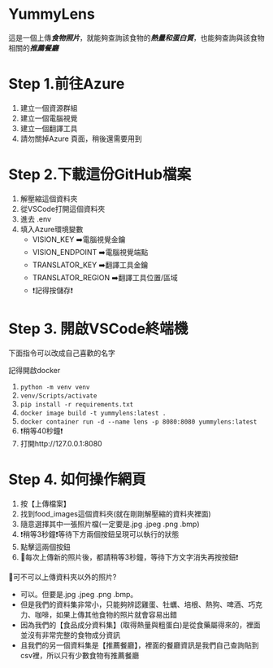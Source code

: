 # YummyLens
這是一個上傳***食物照片***，就能夠查詢該食物的***熱量和蛋白質***，也能夠查詢與該食物相關的***推薦餐廳***
# Step 1.前往Azure
1. 建立一個資源群組
2. 建立一個電腦視覺
3. 建立一個翻譯工具
4. 請勿關掉Azure 頁面，稍後還需要用到
# Step 2.下載這份GitHub檔案
1. 解壓縮這個資料夾
2. 從VSCode打開這個資料夾
3. 進去 .env
4. 填入Azure環境變數
   - VISION_KEY ➡️電腦視覺金鑰
   - VISION_ENDPOINT ➡️電腦視覺端點
   - TRANSLATOR_KEY  ➡️翻譯工具金鑰
   - TRANSLATOR_REGION  ➡️翻譯工具位置/區域
   - ❗記得按儲存❗
# Step 3. 開啟VSCode終端機
下面指令可以改成自己喜歡的名字

記得開啟docker
1. `python -m venv venv`
2. `venv/Scripts/activate`
3. `pip install -r requirements.txt`
1. `docker image build -t yummylens:latest .`
2. `docker container run -d --name lens -p 8080:8080 yummylens:latest`
3. ❗稍等40秒鐘❗
4. 打開http://127.0.0.1:8080
# Step 4. 如何操作網頁
1. 按【上傳檔案】
2. 找到food_images這個資料夾(就在剛剛解壓縮的資料夾裡面)
3. 隨意選擇其中一張照片檔(一定要是.jpg .jpeg .png .bmp)
4. ❗稍等3秒鐘❗等待下方兩個按鈕呈現可以執行的狀態
5. 點擊這兩個按鈕
6. 📌每次上傳新的照片後，都請稍等3秒鐘，等待下方文字消失再按按鈕❗

📢可不可以上傳資料夾以外的照片?
- 可以。但要是.jpg .jpeg .png .bmp。
- 但是我們的資料集非常小，只能夠辨認雞蛋、牡蠣、培根、熱狗、啤酒、巧克力、咖啡，如果上傳其他食物的照片就會容易出錯
- 因為我們的【食品成分資料集】(取得熱量與粗蛋白)是從食藥屬得來的，裡面並沒有非常完整的食物成分資訊
- 且我們的另一個資料集是【推薦餐廳】，裡面的餐廳資訊是我們自己查詢貼到csv裡，所以只有少數食物有推薦餐廳
